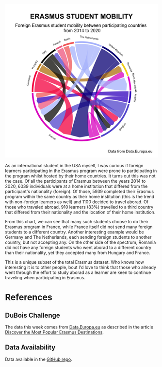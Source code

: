 ![Chord plot depicting movement between home and Erasmus participation countries of foreign students who participated in the program from 2014 to 2019](https://github.com/liujamin/TidyTuesday/blob/main/Week10/ErasmusMobility.png)

As an international student in the USA myself, I was curious if foreign learners participating in the Erasmus program were prone to participating in the program whilst hosted by their home countries. It turns out this was not the case. Of all the participants of Erasmus between the years 2014 to 2020, 6039 individuals were at a home institution that differed from the participant's nationality (foreign). Of those, 5939 completed their Erasmus program within the same country as their home institution (this is the trend with non-foreign learners as well) and 1100 decided to travel aborad. Of those who traveled abroad, 910 learners (83%) travelled to a third country that differed from their nationality and the location of their home institution. 

From this chart, we can see that many such students choose to do their Erasmus program in France, while France itself did not send many foreign students to a different country. Another interesting example would be Germany and The Netherlands, each sending foreign students to another country, but not accepting any. On the other side of the spectrum, Romania did not have any foreign students who went aborad to a different country than their nationality, yet they accepted many from Hungary and France.

This is a unique subset of the total Erasmus dataset. Who knows how interesting it is to other people, bout I'd love to think that those who already went through the effort to study aborad as a learner are keen to continue traveling when participating in Erasmus.

# References
## DuBois Challenge
The data this week comes from [Data.Europa.eu](https://data.europa.eu/data/datasets/erasmus-mobility-statistics-2014-2019-v2?locale=en) as described in the article [Discover the Most Popular Erasmus Destinations](https://www.wimdu.co.uk/blog/discover-popular-erasmus-destinations). 
## Data Availability
Data available in the [GitHub repo](https://github.com/rfordatascience/tidytuesday/blob/master/data/2022/2022-03-08/readme.md).
